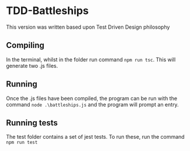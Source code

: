 # TDD-Battleships
This version was written based upon Test Driven Design philosophy

## Compiling
In the terminal, whilst in the folder run command `npm run tsc`. This will generate two .js files.

## Running
Once the .js files have been compiled, the program can be run with the command `node .\battleships.js` and the program will prompt an entry.

## Running tests
The test folder contains a set of jest tests. To run these, run the command `npm run test`
